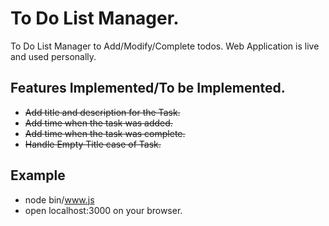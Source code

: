 # To Do List Manager.
To Do List Manager to Add/Modify/Complete todos. Web Application is live and used personally.

## Features Implemented/To be Implemented.
* ~~Add title and description for the Task.~~
* ~~Add time when the task was added.~~
* ~~Add time when the task was complete.~~
* ~~Handle Empty Title case of Task.~~

## Example 
* node bin/www.js
* open localhost:3000 on your browser.
